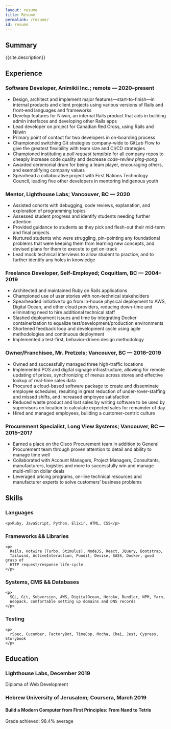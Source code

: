 ```yaml
---
layout: resume
title: Résumé
permalink: /resume/
id: resume
---
```


## Summary

{{site.description}}

## Experience

### Software Developer, Animikii Inc.; remote — 2020–present

- Design, architect and implement major features—start-to-finish—in internal
  products and client projects using various versions of Rails and front-end
  languages and frameworks
- Develop features for Niiwin, an internal Rails product that aids in building
  admin interfaces and developing other Rails apps
- Lead developer on project for Canadian Red Cross, using Rails and Niiwin
- Primary point of contact for two developers in on-boarding process
- Championed switching Git strategies company-wide to GitLab Flow to give the
  greatest flexibility with team size and CI/CD strategies
- Championed instituting a _pull request template_ for all company repos to
  cheaply increase code quality and decrease _code-review ping-pong_
- Awarded ceremonial drum for being a team player, encouraging others, and
  exemplifying company values
- Spearhead a collaborative project with First Nations Technology Council,
  leading five other developers in mentoring Indigenous youth

### Mentor, Lighthouse Labs; Vancouver, BC — 2020

- Assisted cohorts with debugging, code reviews, explanation, and exploration of
  programming topics
- Assessed student progress and identify students needing further attention
- Provided guidance to students as they pick and flesh-out their mid-term and
  final projects
- Nurtured students who were struggling, pin-pointing any foundational problems
  that were keeping them from learning new concepts, and devised plans for them
  to execute to get on-track
- Lead mock technical interviews to allow student to practice, and to further
  identify any holes in knowledge

### Freelance Developer, Self-Employed; Coquitlam, BC — 2004–2019

- Architected and maintained Ruby on Rails applications
- Championed use of user stories with non-technical stakeholders
- Spearheaded initiative to go from in-house physical deployment to AWS, Digital
  Ocean, and other cloud providers, reducing down-time and eliminating need to
  hire additional technical staff
- Slashed deployment issues and time by integrating Docker containerization to
  equalize test/development/production environments
- Shortened feedback loop and development cycle using agile methodologies and
  continuous deployment
- Implemented a test-first, behavior-driven design methodology

### Owner/Franchisee, Mr. Pretzels; Vancouver, BC — 2016–2019

- Owned and successfully managed three high-traffic locations
- Implemented POS and digital signage infrastructure, allowing for remote
  updating of prices, synchronizing of menus across stores and effective lookup
  of real-time sales data
- Procured a cloud-based software package to create and disseminate employee
  schedules, resulting in great reduction of under-/over-staffing and missed
  shifts, and increased employee satisfaction
- Reduced waste product and lost sales by writing software to be used by
  supervisors on location to calculate expected sales for remainder of day
- Hired and managed employees, building a customer-centric culture

### Procurement Specialist, Long View Systems; Vancouver, BC — 2015–2017

- Earned a place on the Cisco Procurement team in addition to General
  Procurement team through proven attention to detail and ability to manage time
  well
- Collaborated with Account Managers, Project Managers, Consultants,
  manufacturers, logistics and more to successfully win and manage multi-million
  dollar deals
- Leveraged pricing programs, on-line technical resources and manufacturer
  experts to solve customers’ business problems

## Skills

<section id="skillz">
  <div class="languages">
    <h3>Languages</h3>

    <p>Ruby, JavaScript, Python, Elixir, HTML, CSS</p>

  </div>
  <div class="frameworks">
    <h3>Frameworks && Libraries</h3>

    <p>
      Rails, Hotwire (Turbo, Stimulus), NodeJS, React, JQuery, Bootstrap,
      Tailwind, ActiveInteraction, Pundit, Devise, SASS, Docker, good grasp of
      HTTP request/response life-cycle
    </p>

  </div>
  <div class="systems">
    <h3>Systems, CMS && Databases</h3>

    <p>
      SQL, Git, Subversion, AWS, DigitalOcean, Heroku, Bundler, NPM, Yarn,
      Webpack, comfortable setting up domains and DNS records
    </p>

  </div>
  <div class="testing">
    <h3>Testing</h3>

    <p>
      rSpec, Cucumber, FactoryBot, TimeCop, Mocha, Chai, Jest, Cypress, Storybook
    </p>

  </div>
</section>

## Education

### Lighthouse Labs, December 2019

Diploma of Web Development

### Hebrew University of Jerusalem; Coursera, March 2019

#### Build a Modern Computer from First Principles: From Nand to Tetris

Grade achieved: 98.4% average
